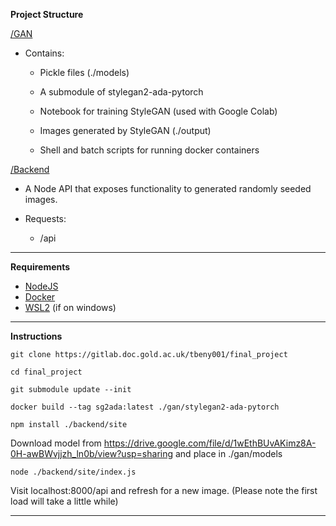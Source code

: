 
**Project Structure**

[/GAN](https://gitlab.doc.gold.ac.uk/tbeny001/final_project/-/tree/main/gan)

- Contains:

	- Pickle files (./models)

	- A submodule of stylegan2-ada-pytorch

	- Notebook for training StyleGAN (used with Google Colab)

	- Images generated by StyleGAN (./output)

	- Shell and batch scripts for running docker containers

[/Backend](https://gitlab.doc.gold.ac.uk/tbeny001/final_project/-/tree/main/backend)

- A Node API that exposes functionality to generated randomly seeded images.

- Requests:

	- /api

---  

**Requirements**

- [NodeJS](https://nodejs.org/en/)
- [Docker](https://www.docker.com/)
- [WSL2](https://docs.docker.com/desktop/windows/wsl/) (if on windows)

---

**Instructions**

`git clone https://gitlab.doc.gold.ac.uk/tbeny001/final_project`

`cd final_project`

`git submodule update --init`

`docker build --tag sg2ada:latest ./gan/stylegan2-ada-pytorch`

`npm install ./backend/site`

Download model from https://drive.google.com/file/d/1wEthBUvAKimz8A-0H-awBWvjjzh_ln0b/view?usp=sharing and place in ./gan/models

`node ./backend/site/index.js`

Visit localhost:8000/api and refresh for a new image. (Please note the first load will take a little while)

---